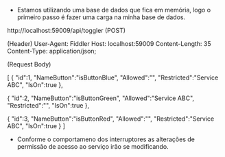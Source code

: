 - Estamos utilizando uma base de dados que fica em memória, logo o primeiro passo é fazer uma carga na minha base de dados.

 http://localhost:59009/api/toggler (POST)

(Header)
User-Agent: Fiddler
Host: localhost:59009
Content-Length: 35
Content-Type: application/json;

(Request Body)

[
{
"id":1,
"NameButton":"isButtonBlue",
"Allowed":"",
"Restricted":"Service ABC",
"IsOn":true
},

{
"id":2,
"NameButton":"isButtonGreen",
"Allowed":"Service ABC",
"Restricted":"",
"IsOn":true
},

{
"id":3,
"NameButton":"isButtonRed",
"Allowed":"",
"Restricted":"Service ABC",
"IsOn":true
}
]

-  Conforme o comportameno dos interruptores as alterações de permissão de acesso ao serviço irão se modificando.

 
